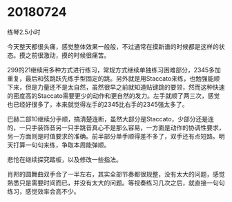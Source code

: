 # 20180724

练琴2.5小时

今天整天都很头痛，感觉整体效果一般般，不过通常在摸新谱的时候都是这样的状态。摸之前很激动，摸的时候很痛苦。

299的21继续用多种方式进行练习，常规方式继续单独练习困难部分，2345多加重复，最后和弦跳跃先练手型固定的跳。另外就是用Staccato来练，也勉强能顺下来，但是力量还不是太自然，虽然很早之前就知道贴键跳的要领，然而这种快速的密度高的Staccato需要更少的动作和更自然的发力。左手就顺了两三次，感觉也已经好很多了，本来就觉得左手的2345比右手的2345强太多了。

巴赫二部10继续分手顺，搞清楚连断，虽然大部分是Staccato，少部分还是连的，一只手装饰音另一只手跳音真心不是那么容易，一方面是动作的协调性要求，另一方面则是时值要求的准确。前半部分单手顺得差不多了，双手还有点短路。明天打算一句句来练，争取本周能弹顺。

悲怆在继续探究踏板，以及修改一些指法。

肖邦的圆舞曲双手合了一半左右，其实全部节奏都很规整，没有太大的问题，感觉熟悉只是需要时间而已，并没有太大的问题。等视奏练习几次之后，就直接一句句练习，感觉效率会高不少。
